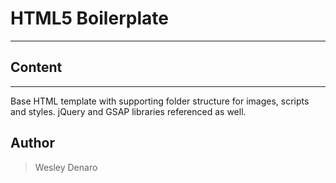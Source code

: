 # HTML5 Boilerplate
---

## Content
---
Base HTML template with supporting folder structure for images, scripts and styles. jQuery and GSAP libraries referenced as well.


## Author
> Wesley Denaro